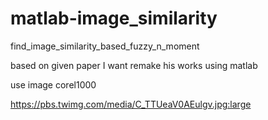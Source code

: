 # matlab-image_similarity
find_image_similarity_based_fuzzy_n_moment

based on given paper
I want remake his works using matlab

use image corel1000

https://pbs.twimg.com/media/C_TTUeaV0AEulgv.jpg:large
